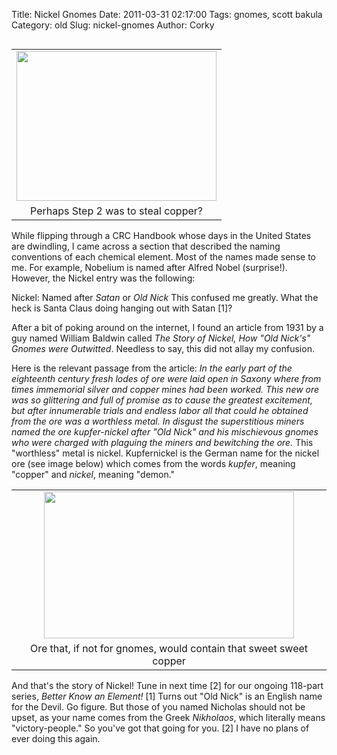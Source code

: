 Title: Nickel Gnomes
Date: 2011-03-31 02:17:00
Tags: gnomes, scott bakula
Category: old
Slug: nickel-gnomes
Author: Corky

<table cellpadding="0" cellspacing="0" class="tr-caption-container" style="float: left; margin-right: 1em; text-align: left;"><tbody><tr><td style="text-align: center;"><a href="http://4.bp.blogspot.com/-i8ltaoDuLpI/TZQPlf1wbaI/AAAAAAAAAK4/svtKmQjxBsE/s1600/underpants-gnomes.jpg" imageanchor="1" style="clear: left; margin-bottom: 1em; margin-left: auto; margin-right: auto;"><img border="0" height="240" src="http://4.bp.blogspot.com/-i8ltaoDuLpI/TZQPlf1wbaI/AAAAAAAAAK4/svtKmQjxBsE/s320/underpants-gnomes.jpg" width="320" /></a></td></tr><tr><td class="tr-caption" style="text-align: center;">Perhaps Step 2 was to steal copper?</td></tr></tbody></table>While flipping through a CRC Handbook whose days in the United States are dwindling, I came across a section that described the naming conventions of each chemical element.  Most of the names made sense to me.  For example, Nobelium is named after Alfred Nobel (surprise!).  However, the Nickel entry was the following:

Nickel: Named after <i>Satan </i>or <i>Old Nick</i>
<i>
</i>
This confused me greatly.  What the heck is Santa Claus doing hanging out with Satan [1]? 

After a bit of poking around on the internet, I found an article from 1931 by a guy named William Baldwin called <i>The Story of Nickel,  How "Old Nick's" Gnomes were Outwitted</i>.  Needless to say, this did not allay my confusion.

<a name='more'></a>
<span class="Apple-style-span" style="font-family: inherit;">Here is the relevant passage from the article:</span>
<span class="Apple-style-span" style="font-family: inherit;">
</span>
<i><span class="Apple-style-span" style="font-family: inherit;">In the early part of the eighteenth century fresh lodes of ore were laid open in Saxony where  from times immemorial silver and copper mines had been worked.  This new ore was so glittering and full of promise as to cause the greatest excitement,  but after innumerable trials and endless labor all </span></i>
<i><span class="Apple-style-span" style="font-family: inherit;">that could he obtained from the ore was a worthless metal.  In disgust the  superstitious miners named the ore kupfer-nickel after "Old  Nick" and his mischievous gnomes who were charged with  plaguing the miners and bewitching the ore.</span></i>
<span class="Apple-style-span" style="font-family: inherit;">
</span>
<span class="Apple-style-span" style="font-family: inherit;">This "worthless" metal is nickel.  Kupfernickel is the German name for the nickel ore (see image below) which comes from the words <i>kupfer</i>, meaning "copper" and <i>nickel</i>, meaning "demon."  </span>
<span class="Apple-style-span" style="font-family: Times, 'Times New Roman', serif;">
</span>
<table align="center" cellpadding="0" cellspacing="0" class="tr-caption-container" style="margin-left: auto; margin-right: auto; text-align: center;"><tbody><tr><td style="text-align: center;"><a href="http://1.bp.blogspot.com/-9psfFrm6qec/TZQZVPtLD0I/AAAAAAAAAK8/wyMrVWYT7Zo/s1600/niccolite.jpg" imageanchor="1" style="margin-left: auto; margin-right: auto;"><img border="0" height="235" src="http://1.bp.blogspot.com/-9psfFrm6qec/TZQZVPtLD0I/AAAAAAAAAK8/wyMrVWYT7Zo/s400/niccolite.jpg" width="400" /></a></td></tr><tr><td class="tr-caption" style="text-align: center;">Ore that, if not for gnomes, would contain that sweet sweet copper</td></tr></tbody></table><span class="Apple-style-span" style="font-family: inherit;">And that's the story of Nickel!  Tune in next time [2] for our ongoing 118-part series, <i>Better Know an Element!</i></span>
<span class="Apple-style-span" style="font-family: inherit;">
</span>
<span class="Apple-style-span" style="font-family: inherit;">[1]  Turns out "Old Nick" is an English name for the Devil.  Go figure.  But those of you named Nicholas should not be upset, as your name comes from the Greek <span class="Apple-style-span" style="font-style: italic;">Nikholaos</span>, which literally means "victory-people."  So you've got that going for you.</span>
<span class="Apple-style-span" style="font-family: inherit;">
</span>
<span class="Apple-style-span" style="font-family: inherit;">[2]  I have no plans of ever doing this again.</span>
